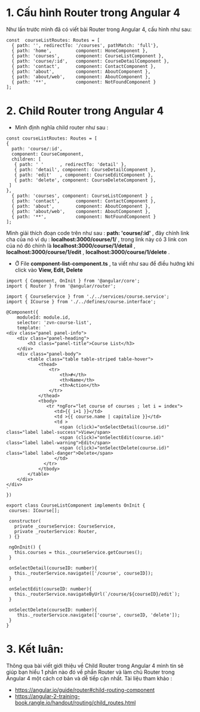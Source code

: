 # 1. Cấu hình Router trong Angular 4 
Như lần trước mình đã có viết bài Router trong Angular 4, cấu hình như sau: 
```
const  courseListRoutes: Routes = [
  { path: '', redirectTo: '/courses', pathMatch: 'full'},
  { path: 'home',         component: HoneComponent },
  { path: 'courses',      component: CourseListComponent },
  { path: 'course/:id',   component: CourseDetailComponent },
  { path: 'contact',      component: ContactComponent },
  { path: 'about',        component: AboutComponent },
  { path: 'about/web',    component: AboutComponent },
  { path: '**',           component: NotFoundComponent }
];
```

# 2. Child Router trong Angular 4 
- Mình định nghĩa child router như sau : 
```
const courseListRoutes: Routes = [
{ 
  path: 'course/:id', 
  component: CourseComponent, 
  children: [
   { path: ' '		, redirectTo: 'detail' },
   { path: 'detail', component: CourseDetailComponent },
   { path: 'edit'	, component: CourseEditComponent },
   { path: 'delete', component: CourseDeleteComponent },
 ] 
},
  { path: 'courses', component: CourseListComponent } ,
  { path: 'contact',      component: ContactComponent },
  { path: 'about',        component: AboutComponent },
  { path: 'about/web',    component: AboutComponent },
  { path: '**',           component: NotFoundComponent }
];

```

Mình giải thích đoạn code trên như sau :
**path: 'course/:id'** , đây chính link cha của nó ví dụ  :  **localhost:3000/course/1/** , trong link này có 3 link con của nó đó chính là  **localhost:3000/course/1/detail** ,  **localhost:3000/course/1/edit** ,  **localhost:3000/course/1/delete** .

- Ở File **component-list-component.ts** , ta viết như sau để điều hướng khi click vào  **View, Edit, Delete** 
```
import { Component, OnInit } from '@angular/core';
import { Router } from '@angular/router';

import { CourseService } from './../services/course.service';
import { ICourse } from './../defines/course.interface';

@Component({
    moduleId: module.id,
    selector: 'zvn-course-list',
    template: `
<div class="panel panel-info">
    <div class="panel-heading">
        <h3 class="panel-title">Course List</h3>
    </div>
    <div class="panel-body">
        <table class="table table-striped table-hover">
            <thead>
                <tr>
                    <th>#</th>
                    <th>Name</th>
                    <th>Action</th>
                </tr>
            </thead>
            <tbody>
               <tr *ngFor="let course of courses ; let i = index">
                  <td>{{ i+1 }}</td>
                  <td >{{ course.name | capitalize }}</td>
                  <td >
                    <span (click)="onSelectDetail(course.id)" class="label label-success">View</span>
                    <span (click)="onSelectEdit(course.id)" class="label label-warning">Edit</span>
                    <span (click)="onSelectDelete(course.id)" class="label label-danger">Delete</span>
                  </td>
              </tr>
            </tbody>
        </table>
    </div>
</div>
`
})

export class CourseListComponent implements OnInit {
 courses: ICourse[];

 constructor(
   private _courseService: CourseService,
   private _routerService: Router,
 ) {}

 ngOnInit() {
   this.courses = this._courseService.getCourses();
 }

 onSelectDetail(courseID: number){
   this._routerService.navigate(['/course', courseID]);
 }

 onSelectEdit(courseID: number){
   this._routerService.navigateByUrl(`/course/${courseID}/edit`);
 }

 onSelectDelete(courseID: number){
    this._routerService.navigate(['course', courseID, 'delete']);
 }
}
```

# 3. Kết luân: 
Thông qua bài viết giới thiệu về Child Router trong Angular 4 mình tin sẽ giúp bạn hiểu 1 phần nào đó về phần Router và làm chủ Router trong Angular 4 một cách cơ bản và dễ tiếp cận nhất.
Tài liệu tham khảo : 
- https://angular.io/guide/router#child-routing-component
- https://angular-2-training-book.rangle.io/handout/routing/child_routes.html
